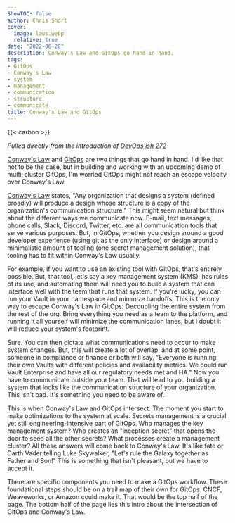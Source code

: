 ```yaml
---
ShowTOC: false
author: Chris Short
cover:
  image: laws.webp
  relative: true
date: "2022-06-20"
description: Conway's Law and GitOps go hand in hand.
tags:
- GitOps
- Conway's Law
- system
- management
- communication
- structure
- communicate
title: Conway's Law and GitOps
---
```


{{< carbon >}}

*Pulled directly from the introduction of [DevOps'ish 272](https://devopsish.com/272)*

[Conway's Law](https://melconway.com/Home/Conways_Law.html) and [GitOps](https://opengitops.dev/) are two things that go hand in hand. I'd like that not to be the case, but in building and working with an upcoming demo of multi-cluster GitOps, I'm worried GitOps might not reach an escape velocity over Conway's Law.

[Conway's Law](https://melconway.com/Home/Conways_Law.html) states, "Any organization that designs a system (defined broadly) will produce a design whose structure is a copy of the organization's communication structure." This might seem natural but think about the different ways we communicate now. E-mail, text messages, phone calls, Slack, Discord, Twitter, etc. are all communication tools that serve various purposes. But, in GitOps, whether you design around a good developer experience (using git as the only interface) or design around a minimalistic amount of tooling (one secret management solution), that tooling has to fit within Conway's Law usually.

For example, if you want to use an existing tool with GitOps, that's entirely possible. But, that tool, let's say a key management system (KMS), has rules of its use, and automating them will need you to build a system that can interface well with the team that runs that system. If you're lucky, you can run your Vault in your namespace and minimize handoffs. This is the only way to escape Conway's Law in GitOps. Decoupling the entire system from the rest of the org. Bring everything you need as a team to the platform, and running it all yourself will minimize the communication lanes, but I doubt it will reduce your system's footprint.

Sure. You can then dictate what communications need to occur to make system changes. But, this will create a lot of overlap, and at some point, someone in compliance or finance or both will say, "Everyone is running their own Vaults with different policies and availability metrics. We could run Vault Enterprise and have all our regulatory needs met and HA." Now you have to communicate outside your team. That will lead to you building a system that looks like the communication structure of your organization. This isn't bad. It's something you need to be aware of.

This is when Conway's Law and GitOps intersect. The moment you start to make optimizations to the system at scale. Secrets management is a crucial yet still engineering-intensive part of GitOps. Who manages the key management system? Who creates an "inception secret" that opens the door to seed all the other secrets? What processes create a management cluster? All these answers will come back to Conway's Law. It's like fate or Darth Vader telling Luke Skywalker, "Let's rule the Galaxy together as Father and Son!" This is something that isn't pleasant, but we have to accept it.

There are specific components you need to make a GitOps workflow. These foundational steps should be on a trail map of their own for GitOps. CNCF, Weaveworks, or Amazon could make it. That would be the top half of the page. The bottom half of the page lies this intro about the intersection of GitOps and Conway's Law.

